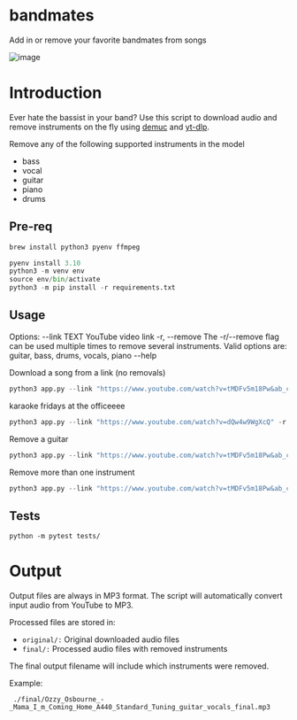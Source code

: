 
# bandmates
Add in or remove your favorite bandmates from songs

![image](https://github.com/stekole/bandmates/assets/30674956/4b9942e2-7f7f-4d21-94d0-329309348993)

# Introduction

Ever hate the bassist in your band? Use this script to download audio and remove instruments on the fly using [demuc](https://github.com/facebookresearch/demucs) and [yt-dlp](https://github.com/yt-dlp/yt-dlp).

Remove any of the following supported instruments in the model
- bass
- vocal
- guitar
- piano
- drums

## Pre-req

```bash
brew install python3 pyenv ffmpeg
```

```python
pyenv install 3.10
python3 -m venv env
source env/bin/activate
python3 -m pip install -r requirements.txt
```

## Usage
Options:
  --link TEXT                     YouTube video link
  -r, --remove
      The -r/--remove flag can be used multiple times to remove several instruments. Valid options are: guitar, bass, drums, vocals, piano
  --help   



Download a song from a link (no removals)
```python
python3 app.py --link "https://www.youtube.com/watch?v=tMDFv5m18Pw&ab_channel=OzzyOsbourneVEVO"
```

karaoke fridays at the officeeee
```python
python3 app.py --link "https://www.youtube.com/watch?v=dQw4w9WgXcQ" -r vocals
```

Remove a guitar
```python
python3 app.py --link "https://www.youtube.com/watch?v=tMDFv5m18Pw&ab_channel=OzzyOsbourneVEVO" -r guitar
```

Remove more than one instrument
```python
python3 app.py --link "https://www.youtube.com/watch?v=tMDFv5m18Pw&ab_channel=OzzyOsbourneVEVO" -r guitar -r vocals
```

## Tests

```
python -m pytest tests/
```

# Output

Output files are always in MP3 format. The script will automatically convert input audio from YouTube to MP3.

Processed files are stored in:
 - `original/:` Original downloaded audio files
 - `final/:` Processed audio files with removed instruments

The final output filename will include which instruments were removed.

Example:
```
 ./final/Ozzy_Osbourne_-_Mama_I_m_Coming_Home_A440_Standard_Tuning_guitar_vocals_final.mp3
 ```

